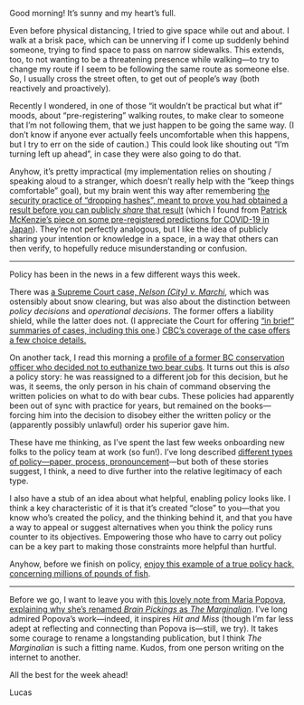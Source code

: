 Good morning! It’s sunny and my heart’s full.

Even before physical distancing, I tried to give space while out and about. I walk at a brisk pace, which can be unnerving if I come up suddenly behind someone, trying to find space to pass on narrow sidewalks. This extends, too, to not wanting to be a threatening presence while walking—to try to change my route if I seem to be following the same route as someone else. So, I usually cross the street often, to get out of people’s way (both reactively and proactively).

Recently I wondered, in one of those “it wouldn’t be practical but what if” moods, about “pre-registering” walking routes, to make clear to someone that I’m not following them, that we just happen to be going the same way. (I don’t know if anyone ever actually feels uncomfortable when this happens, but I try to err on the side of caution.) This could look like shouting out “I’m turning left up ahead”, in case they were also going to do that.

Anyhow, it’s pretty impractical (my implementation relies on shouting / speaking aloud to a stranger, which doesn’t really help with the “keep things comfortable” goal), but my brain went this way after remembering [the security practice of “dropping hashes”, meant to prove you had obtained a result before you can publicly _share_ that result](https://www.kalzumeus.com/essays/dropping-hashes/) (which I found from [Patrick McKenzie’s piece on some pre-registered predictions for COVID-19 in Japan](https://www.kalzumeus.com/2020/04/21/japan-coronavirus/)). They’re not perfectly analogous, but I like the idea of publicly sharing your intention or knowledge in a space, in a way that others can then verify, to hopefully reduce misunderstanding or confusion.

---

Policy has been in the news in a few different ways this week. 

There was [a Supreme Court case, _Nelson (City) v. Marchi_](https://decisions.scc-csc.ca/scc-csc/scc-csc/en/item/19036/index.do), which was ostensibly about snow clearing, but was also about the distinction between _policy decisions_ and _operational decisions_. The former offers a liability shield, while the latter does not. (I appreciate the Court for offering [“in brief” summaries of cases, including this one](https://www.scc-csc.ca/case-dossier/cb/2021/39108-eng.aspx).) [CBC’s coverage of the case offers a few choice details.](https://www.cbc.ca/news/politics/top-court-snow-removal-liability-1.6219354)

On another tack, I read this morning a [profile of a former BC conservation officer who decided not to euthanize two bear cubs](https://www.theglobeandmail.com/canada/british-columbia/article-how-a-bc-conservation-officers-refusal-to-kill-two-bear-cubs-sparked-a/). It turns out this is _also_ a policy story: he was reassigned to a different job for this decision, but he was, it seems, the only person in his chain of command observing the written policies on what to do with bear cubs. These policies had apparently been out of sync with practice for years, but remained on the books—forcing him into the decision to disobey either the written policy or the (apparently possibly unlawful) order his superior gave him.

These have me thinking, as I’ve spent the last few weeks onboarding new folks to the policy team at work (so fun!). I’ve long described [different types of policy—paper, process, pronouncement](https://lucascherkewski.com/hit-and-miss/115-ppp-policies/)—but both of these stories suggest, I think, a need to dive further into the relative legitimacy of each type.

I also have a stub of an idea about what helpful, enabling policy looks like. I think a key characteristic of it is that it’s created “close” to you—that you know who’s created the policy, and the thinking behind it, and that you have a way to appeal or suggest alternatives when you think the policy runs counter to its objectives. Empowering those who have to carry out policy can be a key part to making those constraints more helpful than hurtful.

Anyhow, before we finish on policy, [enjoy this example of a true policy hack, concerning millions of pounds of fish](https://www.msnbc.com/msnbc/amp/ncna1281435).

---

Before we go, I want to leave you with [this lovely note from Maria Popova, explaining why she’s renamed _Brain Pickings_ as _The Marginalian_](https://www.themarginalian.org/2021/10/22/brain-pickings-becoming-the-marginalian/). I’ve long admired Popova’s work—indeed, it inspires _Hit and Miss_ (though I’m far less adept at reflecting and connecting than Popova is—still, we try). It takes some courage to rename a longstanding publication, but I think _The Marginalian_ is such a fitting name. Kudos, from one person writing on the internet to another.

All the best for the week ahead!

Lucas